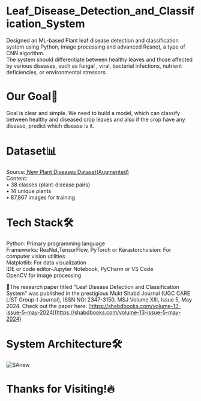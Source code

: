 # Leaf_Disease_Detection_and_Classification_System 
Designed an ML-based Plant leaf disease detection and classification system using Python, image processing and advanced Resnet, a type of CNN algorithm.
<br /> The system should differentiate between healthy leaves and those affected by various diseases, such as fungal , viral, bacterial infections, nutrient deficiencies, or environmental stressors.

# Our Goal🎯
Goal is clear and simple. We need to build a model, which can classify between healthy and diseased crop leaves and also if the crop have any disease, predict which disease is it.

# Dataset📊 
Source:[ New Plant Diseases Dataset(Augmented)](https://www.kaggle.com/datasets/vipoooool/new-plant-diseases-dataset)
<br /> Content:
<br /> • 38 classes (plant-disease pairs)
<br /> • 14 unique plants
<br /> • 87,867 images for training

# Tech Stack🛠️
Python: Primary programming language
<br /> Frameworks: ResNet,TensorFlow, PyTorch or Kerastorchvision: For computer vision utilities
<br /> Matplotlib: For data visualization
<br /> IDE or code editor-Jupyter Notebook, PyCharm or VS Code
<br /> OpenCV for image processing

📝The research paper titled "Leaf Disease Detection and Classification System" was published in the prestigious Mukt Shabd Journal (UGC CARE LIST Group-I Journal), ISSN NO: 2347-3150, MSJ Volume XIII, Issue 5, May 2024. Check out the paper here: [https://shabdbooks.com/volume-13-issue-5-may-2024](https://shabdbooks.com/volume-13-issue-5-may-2024)

# System Architecture🛠️
![SAnew](https://github.com/user-attachments/assets/9835e9c9-72af-454e-b474-601d81e3cdc9)

# Thanks for Visiting!🔥

